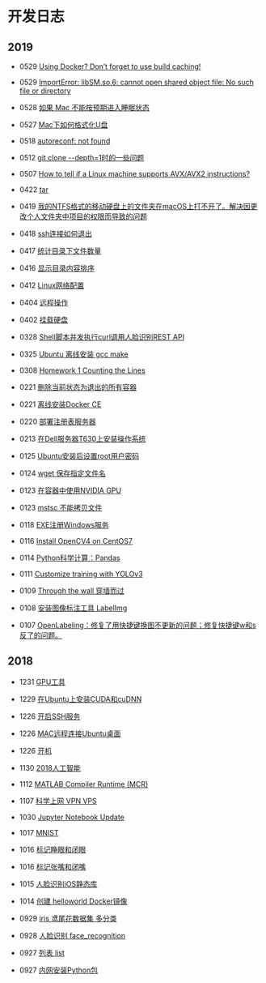 # 开发日志

## 2019
* 0529 [Using Docker? Don’t forget to use build caching!](https://medium.com/@aidobreen/using-docker-dont-forget-to-use-build-caching-6e2b4f43771e)
* 0529 [ImportError: libSM.so.6: cannot open shared object file: No such file or directory](https://stackoverflow.com/questions/47113029/importerror-libsm-so-6-cannot-open-shared-object-file-no-such-file-or-directo)
* 0528 [如果 Mac 不能按预期进入睡眠状态](https://support.apple.com/zh-cn/HT204760)
* 0527 [Mac下如何格式化U盘](https://jingyan.baidu.com/article/9c69d48f402c6013c9024e3c.html)
* 0518 [autoreconf: not found](https://www.cnblogs.com/limei/archive/2011/09/22/2185399.html)
* 0512 [git clone --depth=1时的一些问题](https://www.jianshu.com/p/1031dd2a6c3a)
* 0507 [How to tell if a Linux machine supports AVX/AVX2 instructions?](https://stackoverflow.com/questions/37480071/how-to-tell-if-a-linux-machine-supports-avx-avx2-instructions)

* 0422 [tar](2019/tar.md)
* 0419 [我的NTFS格式的移动硬盘上的文件夹在macOS上打不开了。解决因更改个人文件夹中项目的权限而导致的问题](https://support.apple.com/zh-cn/HT203538)
* 0418 [ssh连接如何退出](2019/ssh-connection-exit.md)
* 0417 [统计目录下文件数量](https://github.com/wang-junjian/learn-linux/blob/master/number-of-files-in-the-statistics-directory.md)
* 0416 [显示目录内容排序](https://github.com/wang-junjian/learn-linux/blob/master/list-directory-contents.md)
* 0412 [Linux⽹络配置](https://github.com/wang-junjian/learn-linux/blob/master/linux-network-config.md)
* 0404 [远程操作](https://github.com/wang-junjian/learn-linux/blob/master/remote-operation.md)
* 0402 [挂载硬盘](https://github.com/wang-junjian/learn-linux/blob/master/mount-harddisk.md)

* 0328 [Shell脚本并发执行curl调用人脸识别REST API](2019/parallel_execute_curl.md)
* 0325 [Ubuntu 离线安装 gcc make](2019/ubuntu_offline_gcc_make.md)
* 0308 [Homework 1 Counting the Lines](2019/Homework1-CountingtheLines)

* 0221 [删除当前状态为退出的所有容器](https://github.com/wang-junjian/learn-docker/blob/master/docker_command.md)
* 0221 [离线安装Docker CE](https://github.com/wang-junjian/learn-docker/blob/master/install_docker_ce.md)
* 0220 [部署注册表服务器](https://github.com/wang-junjian/learn-docker/blob/master/deploy-a-registry-server.md)
* 0213 [在Dell服务器T630上安装操作系统](2019/install_os_in_dell_server_with_t630.md)

* 0125 [Ubuntu安装后设置root用户密码](2019/ubuntu_after_installation_set_root_password.md)
* 0124 [wget 保存指定文件名](2019/wget_save_filename.md)
* 0123 [在容器中使用NVIDIA GPU](https://github.com/wang-junjian/learn-ai/blob/master/deep-learning-environment-configuration/use_nvidia_gpu_in_container.md)
* 0123 [mstsc 不能拷贝文件](2019/mstsc_does_not_copy_files.md)
* 0118 [EXE注册Windows服务](2019/exe_register_windows_service.md)
* 0116 [Install OpenCV4 on CentOS7](https://github.com/wang-junjian/learn-opencv/blob/master/install.md)
* 0114 [Python科学计算：Pandas](https://github.com/wang-junjian/geektime/blob/master/数据分析实战/05_pandas.ipynb)
* 0111 [Customize training with YOLOv3](https://github.com/wang-junjian/customize-training-with-yolov3)
* 0109 [Through the wall 穿墙而过](https://github.com/wang-junjian/through-the-wall)
* 0108 [安装图像标注工具 LabelImg](https://github.com/wang-junjian/learn-ai/blob/master/deep-learning-environment-configuration/install-image-annotation-tool-labelimg.md)
* 0107 [OpenLabeling：修复了用快捷键换图不更新的问题；修复快捷键w和s反了的问题。](https://github.com/wang-junjian/OpenLabeling)

## 2018
* 1231 [GPU工具](https://github.com/wang-junjian/learn-ai/blob/master/deep-learning-environment-configuration/gpu-tools.md)
* 1229 [在Ubuntu上安装CUDA和cuDNN](https://github.com/wang-junjian/learn-ai/blob/master/deep-learning-environment-configuration/ubuntu-install-cuda-cudnn.md)
* 1226 [开启SSH服务](https://github.com/wang-junjian/learn-linux/blob/master/open-ssh-service.md)
* 1226 [MAC远程连接Ubuntu桌面](https://github.com/wang-junjian/learn-linux/blob/master/mac-remote-connection-ubuntu-desktop.md)
* 1226 [开机](https://github.com/wang-junjian/learn-linux/blob/master/shutdown.md)

* 1130 [2018人工智能](2018/ai.md)
* 1112 [MATLAB Compiler Runtime (MCR)](2018/mcr.md)
* 1107 [科学上网 VPN VPS](2018/science-online.md)

* 1030 [Jupyter Notebook Update](2018/jupyter-notebook-update.md)
* 1017 [MNIST](http://nbviewer.jupyter.org/github/wang-junjian/development-log/blob/master/2018/mnist.ipynb)
* 1016 [标记睁眼和闭眼](http://nbviewer.jupyter.org/github/wang-junjian/learn-python/blob/master/python_in_action/apply/open_eye_close_eye.ipynb)
* 1016 [标记张嘴和闭嘴](http://nbviewer.jupyter.org/github/wang-junjian/learn-python/blob/master/python_in_action/apply/open_mouth_close_mouth.ipynb)
* 1015 [人脸识别iOS静态库](http://nbviewer.jupyter.org/github/wang-junjian/face-recognition-services/blob/master/face_recognition_ios_static.ipynb)
* 1014 [创建 helloworld Docker镜像](https://github.com/wang-junjian/learn-docker/blob/master/helloworld.md)

* 0929 [iris 鸢尾花数据集 多分类](http://nbviewer.jupyter.org/github/wang-junjian/deep-learning-with-python/blob/master/iris.ipynb)
* 0928 [人脸识别 face_recognition](http://nbviewer.jupyter.org/github/wang-junjian/learn-python/blob/master/python_in_action/packages/face_recognition.ipynb)
* 0927 [列表 list](http://nbviewer.jupyter.org/github/wang-junjian/learn-python/blob/master/python_in_action/type/list.ipynb)
* 0927 [内网安装Python包](2018/intranet-installation-python-package.md)
